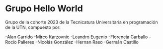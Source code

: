# Grupo Hello World
Grupo de la cohorte 2023 de la Tecnicatura Universitaria
en programación de la UTN, compuesto por:

-Alan Garrido
-Mirco Karzovnic
-Leandro Eugenio
-Florencia Carballo
-Rocío Palleres
-Nicolás González
-Hernan Raso
-Germán Castillo
